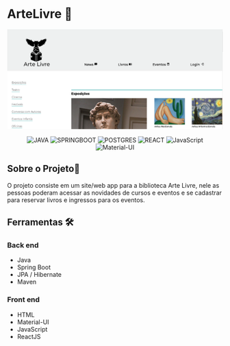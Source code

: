 # ArteLivre 📑

[![ArteLivre ](https://github.com/root-who/BibliotecaArteLivre/blob/main/printsScreen/eventsPage.png)](https://youtu.be/PWBSqzZufoM")

<p align="center">
<img alt="JAVA" src="https://img.shields.io/badge/-Java-007396?style=flat-square&logo=java"/>
<img alt="SPRINGBOOT" src="https://img.shields.io/badge/-Spring-6DB33F?style=flat-square&logo=spring&logoColor=white"/>
<img alt="POSTGRES" src="https://img.shields.io/badge/-Postgresql-336791.svg?&style=flat-square&logo=postgresql&logoColor=white"/>
<img alt="REACT" src="https://img.shields.io/badge/-React%20-%2320232a.svg?&style=flat-square&logo=react&logoColor=%2361DAFB"/>
<img alt="JavaScript" src="https://img.shields.io/badge/JavaScript%20-%23F7DF1E.svg?logo=javascript&logoColor=black"/>
<img alt="Material-UI" src="https://img.shields.io/badge/Material--UI-0081CB?style=flat-square&logo=material-ui&logoColor=white"/>
</p>

## Sobre o Projeto📖

O projeto consiste em um site/web app para a biblioteca Arte Livre, nele as pessoas poderam acessar as novidades de cursos e eventos e se cadastrar para reservar livros e ingressos para os eventos.


## Ferramentas 🛠

### Back end

- Java
- Spring Boot
- JPA / Hibernate
- Maven

### Front end

 - HTML 
 - Material-UI
 - JavaScript
 - ReactJS